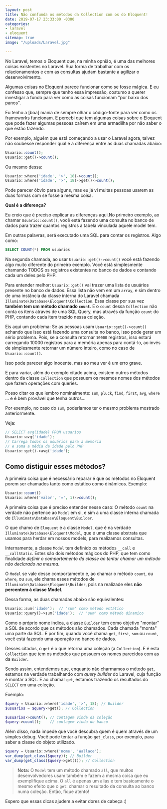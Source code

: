 ```yaml
---
layout: post
title: Não confunda os métodos da Collection com os do Eloquent!
date: 2019-07-17 23:33:00 -0300
categories:
- laravel
- eloquent
sitemap: true
image: "/uploads/Laravel.jpg"

---
```

No Laravel, temos o Eloquent que, na minha opnião, é uma das melhores coisas existentes no Laravel. Sua forma de trabalhar com os relacionamentos e com as consultas ajudam bastante a agilizar o desenvolvimento.  

Algumas coisas no Eloquent parece funcionar como se fosse mágica. E eu confesso que, sempre que tenho essa impressão, costumo a querer investigar a fundo para ver como as coisas funcionam "por baixo dos panos".

Eu tenho a \[boa\] mania de sempre olhar o código-fonte para ver como os frameworks funcionam. E percebi que tem algumas coisas sobre o Eloquent que pode fazer algumas pessoas caírem em uma armadilha por não saber o que estão fazendo.

Por exemplo, alguém que está começando a usar o Laravel agora, talvez não soubesse responder qual é a diferença entre as duas chamadas abaixo:

```php
Usuario::count();
Usuario::get()->count();
```

Ou mesmo dessa:

```php
Usuario::where('idade', '>', 18)->count();
Usuario::where('idade', '>', 18)->get()->count();
```


Pode parecer óbvio para alguns, mas eu já vi muitas pessoas usarem as duas formas com se fosse a mesma coisa. 

**Qual é a diferença?**

Eu creio que é preciso explicar as diferenças aqui.No primeiro exemplo, ao chamar `Usuario::count()`, você está fazendo uma consulta no banco de dados para trazer quantos registros a tabela vinculada aquele model tem.

Em outras palavras, será executado uma SQL para contar os registros. Algo como:

```sql
SELECT COUNT(*) FROM usuarios
```

Na segunda chamada, ao usar `Usuario::get()->count()` você está fazendo algo muito diferente do primeiro exemplo. Você está simplesmente chamando TODOS os registros existentes no banco de dados e contando cada um deles pelo PHP.

Para entender melhor: `Usuario::get()` vai trazer uma lista de usuários presente no banco de dados. Essa lista não vem em um `array`, e sim dentro de uma instância da classe interna do Laravel chamada `Illuminate\Database\Eloquent\Collection`. Essa classe por sua vez **também tem um método chamado `count`**. E o `count` dessa `Collection` não conta os itens através de uma SQL Query, mas através da função `count` do PHP, contando cada item trazido nessa coleção.

Eis aqui um problema: Se as pessoas usam `Usuario::get()->count()` achando que isso está fazendo uma consulta no banco, isso pode gerar um sério problema. Pois, se a consulta retornar `10000` registros, isso estará carregando 10000 registros para a memória apenas para contá-lo, ao invés de simplesmente retornar um número inteiro, como no caso de `Usuario::count()`.

Isso pode parecer algo inocente, mas ao meu ver é um erro grave.

E para variar, além do exemplo citado acima, existem outros métodos dentro da classe `Collection` que possuem os mesmos nomes dos métodos que fazem operações com queries.

Posso citar os que lembro nominalmente: `sum`, `pluck`, `find`, `first`, `avg`, `where` ... e é bem provável que tenha outros...

Por exemplo, no caso do `sum`, poderíamos ter o mesmo problema mostrado anteriormente.

Veja:

```php
// SELECT avg(idade) FROM usuarios
Usuario::avg('idade'); 
// Carrega todos os usuários para a memória 
// e soma a média da idade pelo PHP
Usuario::get()->avg('idade'); 
``` 

## Como distiguir esses métodos?

A primeira coisa que é necessário reparar é que os métodos no Eloquent porem ser chamados tanto como estático como dinâmicos. Exemplo:

```php
Usuario::count()
Usuario::where('valor', '=', 1)->count();
```

A primeira coisa que é preciso entender nesse caso: O método `count` na verdade não pertence ao `Model` em si, e sim a uma classe interna chamada de `Illuminate\Database\Eloquent\Builder`.

O que chamo de `Eloquent` é a classe `Model`, que é na verdade `Illuminate\Database\Eloquent\Model`, que é uma classe abstrata que usamos para herdar em nossos models, para realizamos consultas.

Internamente, a classe `Model` tem definido os métodos `__call` e `__callStatic`. Estes são dois métodos mágicos do PHP, que tem como finalidade *definir o comportamento da classe ao tentar chamar um método não declarado na mesma*.

O `Model` se vale desse comportamento e, ao chamar o método `count`, ou `where`, ou `sum`, ele chama esses métodos de `Illuminate\Database\Eloquent\Builder`, pois na realizade eles **não percentem à classe Model**.

Dessa forma, as duas chamadas abaixo são equivalentes:

```php
Usuario::sum('idade');  // 'sum' como método estático
Usuario::query()->sum('idade');  // 'sum' como método dinamico
```

Como o próprio nome indica, a classe `Builder` tem como objetivo "montar" a SQL de acordo que os métodos são chamados. Cada chamada "monta" uma parte da SQL. E por fim, quando você chama `get`, `first`, `sum` ou `count`, você está fazendo uma operação no banco de dados.

Desses citados, o `get` é o que retorna uma coleção (a `Collection`). E é esta `Collection` que tem os métodos que possuem os nomes parecidos com as da `Builder`.

Sendo assim, entendemos que, enquanto não charmamos o método `get`, estamos na verdade trabalhando com *query builder* do Laravel, cuja função é montar a SQL. E ao chamar `get`, estamos trazendo os resultados do `SELECT` em uma coleção.

Exemplo:
```php
$query = Usuario::where('idade', '>', 18); // Builder
$usuarios = $query->get(); // Collection

$usuarios->count(); // contagem vinda da coleção
$query->count();    // contagem vinda do banco 
```


Além disso, nada impede que você descubra quem é quem através de um simples debug. Você pode tentar a função `get_class`, por exemplo, para saber a classe do objeto utilizado.

```php
$query = Usuario::where('nome', 'Wallace');
var_dump(get_class($query)); // Builder
var_dump(get_class($query->get())); // Collection
```
 
 > **Nota:** O `Model` tem um método chamado `all`, que muitos desenvolvedores usam também e fazem a mesma coisa que eu exemplifique acima. O `all` é apenas um alias e tem basicamente o mesmo efeito que o `get`: chamar o resultado da consulta ao banco numa coleção. Então, fique atento!
 
 Espero que essas dicas ajudem a evitar dores de cabeça :)